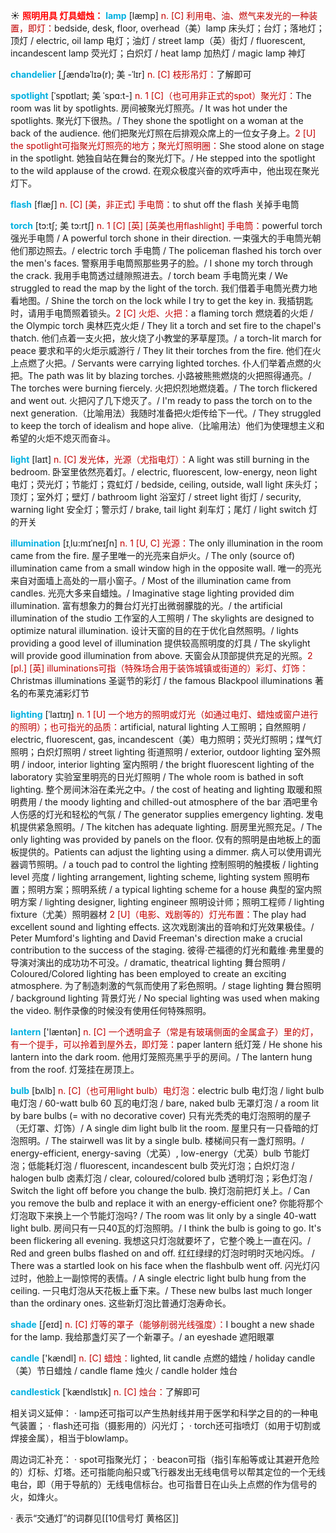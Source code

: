 ☀ <font color="red">**照明用具 灯具蜡烛：**</font>
<font color="sky blue">**lamp**</font> [læmp] 
<font color="#c00000">n. [C] 利用电、油、燃气来发光的一种装置，即灯：</font>bedside, desk, floor, overhead（美）lamp 床头灯；台灯；落地灯；顶灯 / electric, oil lamp 电灯；油灯 / street lamp（英）街灯 / fluorescent, incandescent lamp 荧光灯；白炽灯 / heat lamp 加热灯 / magic lamp 神灯
           
<font color="sky blue">**chandelier**</font> [ˌʃændəˈlɪə(r); 美 -ˈlɪr]
<font color="#c00000">n. [C] 枝形吊灯：</font>了解即可
           
<font color="sky blue">**spotlight**</font> [ˈspɒtlaɪt; 美 ˈspɑ:t-]
<font color="#c00000">n. 1 [C]（也可用非正式的spot）聚光灯：</font>The room was lit by spotlights. 房间被聚光灯照亮。/ It was hot under the spotlights. 聚光灯下很热。/ They shone the spotlight on a woman at the back of the audience. 他们把聚光灯照在后排观众席上的一位女子身上。<font color="#c00000">2 [U] the spotlight可指聚光灯照亮的地方；聚光灯照明圈：</font>She stood alone on stage in the spotlight. 她独自站在舞台的聚光灯下。/ He stepped into the spotlight to the wild applause of the crowd. 在观众极度兴奋的欢呼声中，他出现在聚光灯下。

<font color="sky blue">**flash**</font> [flæʃ] 
<font color="#c00000">n. [C] [美，非正式] 手电筒：</font>to shut off the flash 关掉手电筒
           
<font color="sky blue">**torch**</font> [tɔ:tʃ; 美 tɔ:rtʃ]
<font color="#c00000">n. 1 [C] [英] [英美也用flashlight] 手电筒：</font>powerful torch 强光手电筒 / A powerful torch shone in their direction. 一束强大的手电筒光朝他们那边照去。/ electric torch 手电筒 / The policeman flashed his torch over the men's faces. 警察用手电筒照那些男子的脸。/ I shone my torch through the crack. 我用手电筒透过缝隙照进去。/ torch beam 手电筒光束 / We struggled to read the map by the light of the torch. 我们借着手电筒光费力地看地图。/ Shine the torch on the lock while I try to get the key in. 我插钥匙时，请用手电筒照着锁头。<font color="#c00000">2 [C] 火炬、火把：</font>a flaming torch 燃烧着的火炬 / the Olympic torch 奥林匹克火炬 / They lit a torch and set fire to the chapel's thatch. 他们点着一支火把，放火烧了小教堂的茅草屋顶。/ a torch-lit march for peace 要求和平的火炬示威游行 / They lit their torches from the fire. 他们在火上点燃了火把。/ Servants were carrying lighted torches. 仆人们举着点燃的火把。The path was lit by blazing torches. 小路被熊熊燃烧的火把照得通亮。/ The torches were burning fiercely. 火把炽烈地燃烧着。/ The torch flickered and went out. 火把闪了几下熄灭了。/ I'm ready to pass the torch on to the next generation.（比喻用法）我随时准备把火炬传给下一代。/ They struggled to keep the torch of idealism and hope alive.（比喻用法）他们为使理想主义和希望的火炬不熄灭而奋斗。

<font color="sky blue">**light**</font> [laɪt] 
<font color="#c00000">n. [C] 发光体，光源（尤指电灯）：</font>A light was still burning in the bedroom. 卧室里依然亮着灯。/ electric, fluorescent, low-energy, neon light 电灯；荧光灯；节能灯；霓虹灯 / bedside, ceiling, outside, wall light 床头灯；顶灯；室外灯；壁灯 / bathroom light 浴室灯 / street light 街灯 / security, warning light 安全灯；警示灯 / brake, tail light 刹车灯；尾灯 / light switch 灯的开关 
           
<font color="sky blue">**illumination**</font> [ɪˌlu:mɪˈneɪʃn]
<font color="#c00000">n. 1 [U, C] 光源：</font>The only illumination in the room came from the fire. 屋子里唯一的光亮来自炉火。/ The only (source of) illumination came from a small window high in the opposite wall. 唯一的亮光来自对面墙上高处的一扇小窗子。/ Most of the illumination came from candles. 光亮大多来自蜡烛。/ Imaginative stage lighting provided dim illumination. 富有想象力的舞台灯光打出微弱朦胧的光。/ the artificial illumination of the studio 工作室的人工照明 / The skylights are designed to optimize natural illumination. 设计天窗的目的在于优化自然照明。/ lights providing a good level of illumination 提供较高照明度的灯具 / The skylight will provide good illumination from above. 天窗会从顶部提供充足的光照。<font color="#c00000">2 [pl.] [英] illuminations可指（特殊场合用于装饰城镇或街道的）彩灯、灯饰：</font>Christmas illuminations 圣诞节的彩灯 / the famous Blackpool illuminations 著名的布莱克浦彩灯节
           
<font color="sky blue">**lighting**</font> [ˈlaɪtɪŋ]
<font color="#c00000">n. 1 [U] 一个地方的照明或灯光（如通过电灯、蜡烛或窗户进行的照明）；也可指光的品质：</font>artificial, natural lighting 人工照明；自然照明 / electric, fluorescent, gas, incandescent（美）电力照明；荧光灯照明；煤气灯照明；白炽灯照明 / street lighting 街道照明 / exterior, outdoor lighting 室外照明 / indoor, interior lighting 室内照明 / the bright fluorescent lighting of the laboratory 实验室里明亮的日光灯照明 / The whole room is bathed in soft lighting. 整个房间沐浴在柔光之中。/ the cost of heating and lighting 取暖和照明费用 / the moody lighting and chilled-out atmosphere of the bar 酒吧里令人伤感的灯光和轻松的气氛 / The generator supplies emergency lighting. 发电机提供紧急照明。/ The kitchen has adequate lighting. 厨房里光照充足。/ The only lighting was provided by panels on the floor. 仅有的照明是由地板上的面板提供的。Patients can adjust the lighting using a dimmer. 病人可以使用调光器调节照明。/ a touch pad to control the lighting 控制照明的触摸板 / lighting level 亮度 / lighting arrangement, lighting scheme, lighting system 照明布置；照明方案；照明系统 / a typical lighting scheme for a house 典型的室内照明方案 / lighting designer, lighting engineer 照明设计师；照明工程师 / lighting fixture（尤美）照明器材 <font color="#c00000">2 [U]（电影、戏剧等的）灯光布置：</font>The play had excellent sound and lighting effects. 这次戏剧演出的音响和灯光效果极佳。/ Peter Mumford's lighting and David Freeman's direction make a crucial contribution to the success of the staging. 彼得·芒福德的灯光和戴维·弗里曼的导演对演出的成功功不可没。/ dramatic, theatrical lighting 舞台照明 / Coloured/Colored lighting has been employed to create an exciting atmosphere. 为了制造刺激的气氛而使用了彩色照明。/ stage lighting 舞台照明 / background lighting 背景灯光 / No special lighting was used when making the video. 制作录像的时候没有使用任何特殊照明。

<font color="sky blue">**lantern**</font> ['læntən] 
<font color="#c00000">n. [C] 一个透明盒子（常是有玻璃侧面的金属盒子）里的灯，有一个提手，可以拎着到屋外去，即灯笼：</font>paper lantern 纸灯笼 / He shone his lantern into the dark room. 他用灯笼照亮黑乎乎的房间。/ The lantern hung from the roof. 灯笼挂在房顶上。
           
<font color="sky blue">**bulb**</font> [bʌlb]
<font color="#c00000">n. [C]（也可用light bulb）电灯泡：</font>electric bulb 电灯泡 / light bulb 电灯泡 / 60-watt bulb 60 瓦的电灯泡 / bare, naked bulb 无罩灯泡 / a room lit by bare bulbs (= with no decorative cover) 只有光秃秃的电灯泡照明的屋子（无灯罩、灯饰）/ A single dim light bulb lit the room. 屋里只有一只昏暗的灯泡照明。/ The stairwell was lit by a single bulb. 楼梯间只有一盏灯照明。/ energy-efficient, energy-saving（尤英）, low-energy（尤英）bulb 节能灯泡；低能耗灯泡 / fluorescent, incandescent bulb 荧光灯泡；白炽灯泡 / halogen bulb 卤素灯泡 / clear, coloured/colored bulb 透明灯泡；彩色灯泡 / Switch the light off before you change the bulb. 换灯泡前把灯关上。/ Can you remove the bulb and replace it with an energy-efficient one? 你能将那个灯泡取下来换上一个节能灯泡吗? / The room was lit only by a single 40-watt light bulb. 房间只有一只40瓦的灯泡照明。/ I think the bulb is going to go. It's been flickering all evening. 我想这只灯泡就要坏了，它整个晚上一直在闪。/ Red and green bulbs flashed on and off. 红红绿绿的灯泡时明时灭地闪烁。 / There was a startled look on his face when the flashbulb went off. 闪光灯闪过时，他脸上一副惊愕的表情。/ A single electric light bulb hung from the ceiling. 一只电灯泡从天花板上垂下来。/ These new bulbs last much longer than the ordinary ones. 这些新灯泡比普通灯泡寿命长。

<font color="sky blue">**shade**</font> [ʃeɪd] 
<font color="#c00000">n. [C] 灯等的罩子（能够削弱光线强度）：</font>I bought a new shade for the lamp. 我给那盏灯买了一个新罩子。/ an eyeshade 遮阳眼罩

<font color="sky blue">**candle**</font> ['kændl] 
<font color="#c00000">n. [C] 蜡烛：</font>lighted, lit candle 点燃的蜡烛 / holiday candle（美）节日蜡烛 / candle flame 烛火 / candle holder 烛台
           
<font color="sky blue">**candlestick**</font> [ˈkændlstɪk]
<font color="#c00000">n. [C] 烛台：</font>了解即可

相关词义延伸：
· lamp还可指可以产生热射线并用于医学和科学之目的的一种电气装置；
· flash还可指（摄影用的）闪光灯；
· torch还可指喷灯（如用于切割或焊接金属），相当于blowlamp。

周边词汇补充：
· spot可指聚光灯；
· beacon可指（指引车船等或让其避开危险的）灯标、灯塔。还可指能向船只或飞行器发出无线电信号以帮其定位的一个无线电台，即（用于导航的）无线电信标台。也可指昔日在山头上点燃的作为信号的火，如烽火。

· 表示“交通灯”的词群见[[10信号灯 黄格区]]
